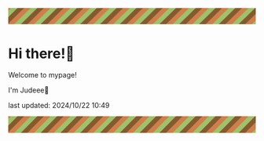 <!-- Header image -->
<img src="./pokemon/pokemon_34.png" width="1000">

# Hi there!👋

Welcome to mypage!

I'm Judeee🐷

last updated: 2024/10/22 10:49

<!-- Footer image -->
<img src="./pokemon/pokemon_34.png" width="1000">
